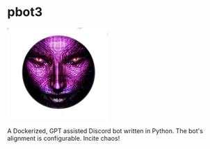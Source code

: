 # pbot3

![](shodan_transparent.png)

A Dockerized, GPT assisted Discord bot written in Python. The bot's alignment is configurable. Incite chaos!






